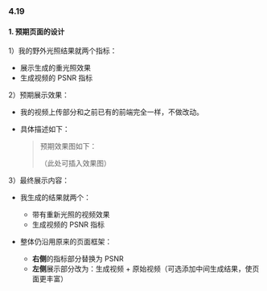 ### 4.19

#### 1. 预期页面的设计

1）我的野外光照结果就两个指标：
- 展示生成的重光照效果
- 生成视频的 PSNR 指标

2）预期展示效果：

- 我的视频上传部分和之前已有的前端完全一样，不做改动。

- 具体描述如下：

  > 预期效果图如下：
  >
  > （此处可插入效果图）

3）最终展示内容：

- 我生成的结果就两个：
  - 带有重新光照的视频效果
  - 生成视频的 PSNR 指标

- 整体仍沿用原来的页面框架：
  - **右侧**的指标部分替换为 PSNR
  - **左侧**展示部分改为：生成视频 + 原始视频（可选添加中间生成结果，使页面更丰富）


